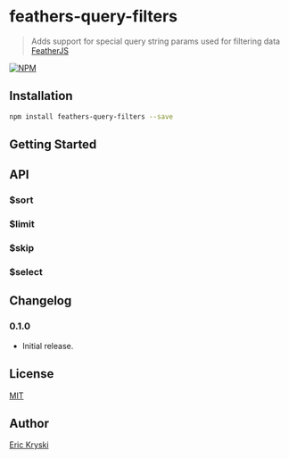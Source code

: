 feathers-query-filters
=========================

> Adds support for special query string params used for filtering data [FeatherJS](https://github.com/feathersjs)

[![NPM](https://nodei.co/npm/feathers-query-filters.png?downloads=true&stars=true)](https://nodei.co/npm/feathers-query-filters/)

## Installation

```bash
npm install feathers-query-filters --save
```

## Getting Started


## API

### $sort

### $limit

### $skip

### $select

## Changelog

### 0.1.0
* Initial release.

## License

[MIT](LICENSE)

## Author

[Eric Kryski](https://github.com/ekryski)
